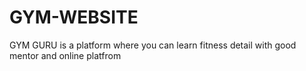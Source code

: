 # GYM-WEBSITE
GYM GURU is a platform where you can learn fitness detail with good mentor and online platfrom
